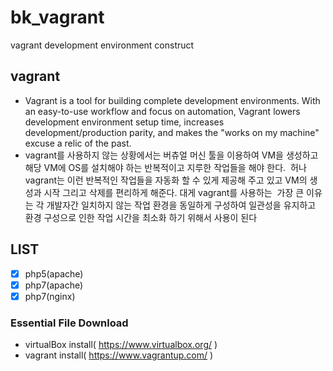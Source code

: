 # bk_vagrant
vagrant development environment construct

## vagrant
- Vagrant is a tool for building complete development environments. With an easy-to-use workflow and focus on automation, Vagrant lowers     development environment setup time, increases development/production parity, and makes the "works on my machine" excuse a relic of the   past.
- vagrant를 사용하지 않는 상황에서는 버츄얼 머신 툴을 이용하여 VM을 생성하고 해당 VM에 OS를 설치해야 하는 반복적이고 지루한 작업들을 해야 한다.
  허나 vagrant는 이런 반복적인 작업들을 자동화 할 수 있게 제공해 주고 있고 VM의 생성과 시작 그리고 삭제를 편리하게 해준다. 대게 vagrant를 사용하는
  가장 큰 이유는 각 개발자간 일치하지 않는 작업 환경을 동일하게 구성하여 일관성을 유지하고 환경 구성으로 인한 작업 시간을 최소화 하기 위해서 사용이
  된다
  
## LIST
- [X] php5(apache)
- [X] php7(apache)
- [X] php7(nginx)

### Essential File Download
   * virtualBox install( https://www.virtualbox.org/ )
   * vagrant install( https://www.vagrantup.com/ )
